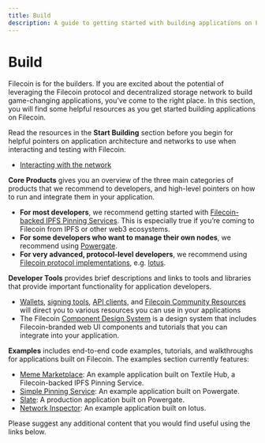 ```yaml
---
title: Build
description: A guide to getting started with building applications on Filecoin.
---
```


# Build

Filecoin is for the builders. If you are excited about the potential of leveraging the Filecoin protocol and decentralized storage network to build game-changing applications, you’ve come to the right place. In this section, you will find some helpful resources as you get started building applications on Filecoin.

Read the resources in the **Start Building** section before you begin for helpful pointers on application architecture and networks to use when interacting and testing with Filecoin.

- [Interacting with the network](./start-building/interacting-with-the-network.md)

**Core Products** gives you an overview of the three main categories of products that we recommend to developers, and high-level pointers on how to run and integrate them in your application.

- **For most developers**, we recommend getting started with [Filecoin-backed IPFS Pinning Services](./tools/filecoin-backed-pinning.md). This is especially true if you’re coming to Filecoin from IPFS or other web3 ecosystems.
- **For some developers who want to manage their own nodes**, we recommend using [Powergate](./tools/powergate.md).
- **For very advanced, protocol-level developers**, we recommend using [Filecoin protocol implementations](./tools/protocol-implementations.md), e.g. [lotus](https://lotu.sh).

**Developer Tools** provides brief descriptions and links to tools and libraries that provide important functionality for application developers.

- [Wallets](./tools/wallets), [signing tools](./tools/signing-tools), [API clients](./tools/api-clients), and [Filecoin Community Resources](https://github.com/filecoin-project/docs/wiki#community-resources) will direct you to various resources you can use in your applications
- The Filecoin [Component Design System](http://filecoin.onrender.com/) is a design system that includes Filecoin-branded web UI components and tutorials that you can integrate into your application.

**Examples** includes end-to-end code examples, tutorials, and walkthroughs for applications built on Filecoin. The examples section currently features:

- [Meme Marketplace](./examples/meme-marketplace/overview.md): An example application built on Textile Hub, a Filecoin-backed IPFS Pinning Service.
- [Simple Pinning Service](./examples/simple-pinning-service/overview.md): An example application built on Powergate.
- [Slate](./examples/slate/overview.md): A production application built on Powergate.
- [Network Inspector](./examples/network-inspector/overview.md): An example application built on lotus.

Please suggest any additional content that you would find useful using the links below.
